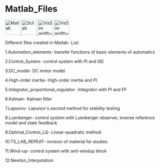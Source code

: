 # Matlab_Files
<p align="left"> <a href="https://www.mathworks.com" target="_blank"> <img src="https://upload.wikimedia.org/wikipedia/commons/2/21/Matlab_Logo.png" alt="Matlab" width="50" height="50"/><a href="https://www.scilab.org" target="_blank"> <img src="https://user-images.githubusercontent.com/84814415/148458144-9eb288a5-0928-4b9d-b922-5a840e782202.png" alt="Scilab" width="50" height="50"/><a href="http://www.vissim.com" target="_blank"> <img src="https://user-images.githubusercontent.com/84814415/148458376-6a6e9489-03b7-4cc1-9f51-9b480a90fbd6.png" alt="VisSim width="50" height="50"/> </a> <a href="https://www.gnu.org/software/octave/index" target="_blank"> <img src="https://user-images.githubusercontent.com/84814415/148458621-39aeb4b9-9594-4be2-af07-dfb68c3fce68.png" alt="VisSim width="50" height="50"/> </a>
  
Different files created in Matlab- List:

1.Automation_elements- transfer functions of basic elements of automatics

2.Control_System- control system with PI and ISE

3.DC_model- DC motor model

4.High-order inertia- High-order inertia and PI

5.Integrator_proportional_regulator- Integrator with PI and FF

6.Kalman- Kalman filter

7.Lapunov- Lapunov's second method for stability testing

8.Luenberger- control system with Luenberger observer, inverse reference model and state feedback 

9.Optimal_Control_LQ- Linear–quadratic method

10.TS_LAB_REPEAT- revision of material for studies 

11.Wind-up- control system with anti-windup block
  
12.Newton_Interpolation
